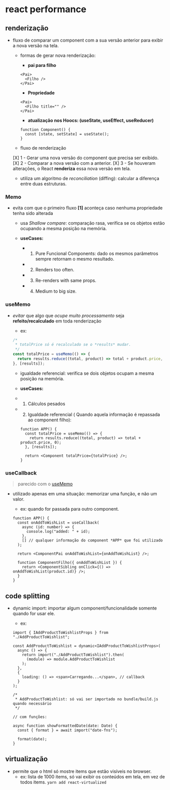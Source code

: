 # react performance

## renderização

- fluxo de comparar um component com a sua versão anterior para exibir a nova versão na tela.

  - formas de gerar nova renderização:

    - **pai para filho**

    ```tsx
    <Pai>
      <Filho />
    </Pai>
    ```

    - **Propriedade**

    ```tsx
    <Pai>
      <Filho title="" />
    </Pai>
    ```

    - **atualização nos Hoocs: (useState, useEffect, useReducer)**

    ```tsx
    function Component() {
      const [state, setState] = useState();
    }
    ```

  - fluxo de renderização

  [X] 1 - Gerar uma nova versão do component que precisa ser exibido.
  [X] 2 - Comparar a nova versão com a anterior.
  [X] 3 - Se houveram alterações, o React **renderiza** essa nova versão em tela.

  - utiliza um algoritmo de _reconciliation_ (diffing): calcular a diferença entre duas estruturas.

### Memo

- evita com que o primeiro fluxo **[1]** aconteça caso nenhuma propriedade tenha sido alterada

  - usa _Shallow compare_: comparação rasa, verifica se os objetos estão ocupando a mesma posição na memória.

  - **useCases:**

    - 1. Pure Funcional Components: dado os mesmos parâmetros sempre retornam o mesmo resultado.
    - 2. Renders too often.
    - 3. Re-renders with same props.
    - 4. Medium to big size.

### useMemo

- _evitar_ que algo que _ocupe muito processamento_ seja **refeito/recalculado** em toda renderização

  - ex:

  ```ts
  /*
   * totalPrice só é recalculado se o *results* mudar.
   */
  const totalPrice = useMemo(() => {
    return results.reduce((total, product) => total + product.price, 0);
  }, [results]);
  ```

  - igualdade referencial: verifica se dois objetos ocupam a mesma posição na memória.

  - **useCases:**

  - 1. Cálculos pesados
  - 2.  Igualdade referencial ( Quando aquela informação é repassada ao component filho):

    ```tsx
    function APP() {
      const totalPrice = useMemo(() => {
        return results.reduce((total, product) => total + product.price, 0);
      }, [results]);

      return <Component totalPrice={totalPrice} />;
    }
    ```

### useCallback

> parecido com o [useMemo](#useMemo)

- utilizado apenas em uma situação: memorizar uma função, e não um valor.

  - ex: quando for passada para outro component.

  ```tsx
  function APP() {
    const onAddToWishList = useCallback(
      async (id: number) => {
        console.log("added: " + id);
      },
      [] // qualquer informação do component *APP* que foi utilizado
    );

    return <ComponentPai onAddToWishList={onAddToWishList} />;

    function ComponentFilho({ onAddToWishList }) {
      return <ComponentSibling onClick={() => onAddToWishList(product.id)} />;
    }
  }
  ```

## code splitting

- dynamic import: importar algum component/funcionalidade somente quando for usar ele.

  - ex:

  ```tsx
  import { IAddProductToWishlistProps } from "./AddProductToWishlist";

  const AddProductToWishlist = dynamic<IAddProductToWishlistProps>(
    async () => {
      return import("./AddProductToWishlist").then(
        (module) => module.AddProductToWishlist
      );
    },
    {
      loading: () => <span>Carregando...</span>, // callback
    }
  );

  /*
   * AddProductToWishlist: só vai ser importado no bundle/build.js quando necessário
   */

  // com funções:

  async function showFormattedDate(date: Date) {
    const { format } = await import("date-fns");

    format(date);
  }
  ```

## virtualização

- permite que o html só mostre items que estão visíveis no browser.
  - ex: lista de 1000 items, só vai exibir os conteúdos em tela, em vez de todos items. `yarn add react-virtualized`
